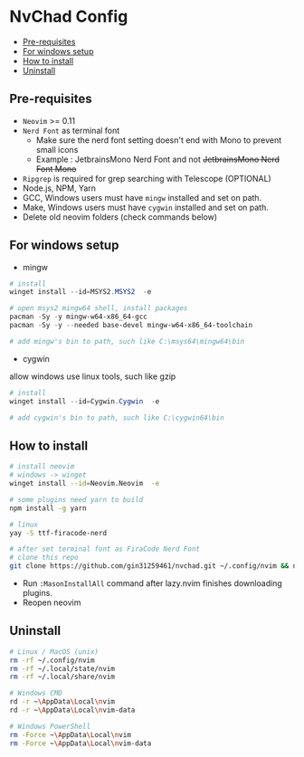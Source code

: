 # NvChad Config

<!-- toc -->

- [Pre-requisites](#pre-requisites)
- [For windows setup](#for-windows-setup)
- [How to install](#how-to-install)
- [Uninstall](#uninstall)

<!-- tocstop -->

## Pre-requisites

- `Neovim` >= 0.11
- `Nerd Font` as terminal font
  - Make sure the nerd font setting doesn't end with Mono to prevent small icons
  - Example : JetbrainsMono Nerd Font and not ~~JetbrainsMono Nerd Font Mono~~
- `Ripgrep` is required for grep searching with Telescope (OPTIONAL)
- Node.js, NPM, Yarn
- GCC, Windows users must have `mingw` installed and set on path.
- Make, Windows users must have `cygwin` installed and set on path.
- Delete old neovim folders (check commands below)

## For windows setup

- mingw

```ps1
# install
winget install --id=MSYS2.MSYS2  -e

# open msys2 mingw64 shell, install packages
pacman -Sy -y mingw-w64-x86_64-gcc
pacman -Sy -y --needed base-devel mingw-w64-x86_64-toolchain

# add mingw's bin to path, such like C:\msys64\mingw64\bin
```

- cygwin

allow windows use linux tools, such like gzip

```ps1
# install
winget install --id=Cygwin.Cygwin  -e

# add cygwin's bin to path, such like C:\cygwin64\bin
```

## How to install

```bash
# install neovim
# windows -> winget
winget install --id=Neovim.Neovim  -e

# some plugins need yarn to build
npm install -g yarn

# linux
yay -S ttf-firacode-nerd

# after set terminal font as FiraCode Nerd Font
# clone this repo
git clone https://github.com/gin31259461/nvchad.git ~/.config/nvim && nvim
```

- Run `:MasonInstallAll` command after lazy.nvim finishes downloading plugins.
- Reopen neovim

## Uninstall

```bash
# Linux / MacOS (unix)
rm -rf ~/.config/nvim
rm -rf ~/.local/state/nvim
rm -rf ~/.local/share/nvim

# Windows CMD
rd -r ~\AppData\Local\nvim
rd -r ~\AppData\Local\nvim-data

# Windows PowerShell
rm -Force ~\AppData\Local\nvim
rm -Force ~\AppData\Local\nvim-data
```
